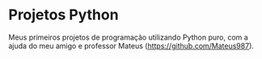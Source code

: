 # Projetos Python
Meus primeiros projetos de programação utilizando Python puro, com a ajuda do meu amigo e professor Mateus (https://github.com/Mateus987).
